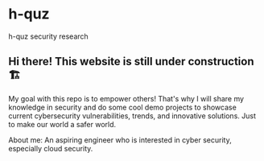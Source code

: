 # h-quz
h-quz security research

## Hi there! This website is still under construction 🏗️ 

My goal with this repo is to empower others! That's why I will share my knowledge in security and do some cool demo projects to showcase current cybersecurity vulnerabilities, trends, and innovative solutions.
Just to make our world a safer world.

About me: An aspiring engineer who is interested in cyber security, especially cloud security. 

